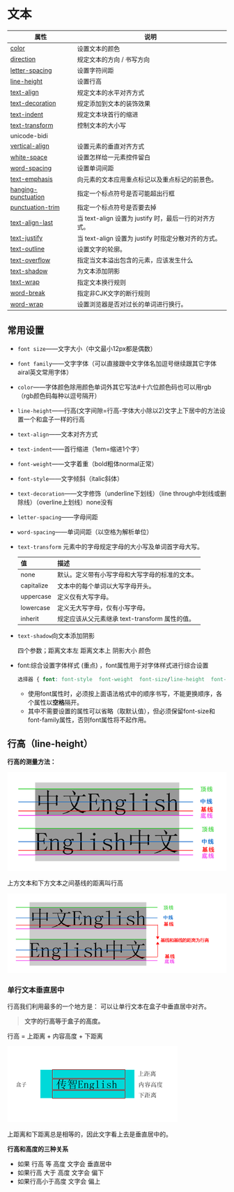 # 文本

| 属性                                                         | 说明                                                  |
| ------------------------------------------------------------ | ----------------------------------------------------- |
| [color](https://www.runoob.com/cssref/pr-text-color.html)    | 设置文本的颜色                                        |
| [direction](https://www.runoob.com/cssref/pr-text-direction.html) | 规定文本的方向 / 书写方向                             |
| [letter-spacing](https://www.runoob.com/cssref/pr-text-letter-spacing.html) | 设置字符间距                                          |
| [line-height](https://www.runoob.com/cssref/pr-dim-line-height.html) | 设置行高                                              |
| [text-align](https://www.runoob.com/cssref/pr-text-text-align.html) | 规定文本的水平对齐方式                                |
| [text-decoration](https://www.runoob.com/cssref/pr-text-text-decoration.html) | 规定添加到文本的装饰效果                              |
| [text-indent](https://www.runoob.com/cssref/pr-text-text-indent.html) | 规定文本块首行的缩进                                  |
| [text-transform](https://www.runoob.com/cssref/pr-text-text-transform.html) | 控制文本的大小写                                      |
| unicode-bidi                                                 |                                                       |
| [vertical-align](https://www.runoob.com/cssref/pr-pos-vertical-align.html) | 设置元素的垂直对齐方式                                |
| [white-space](https://www.runoob.com/cssref/pr-text-white-space.html) | 设置怎样给一元素控件留白                              |
| [word-spacing](https://www.runoob.com/cssref/pr-text-word-spacing.html) | 设置单词间距                                          |
| [text-emphasis](https://www.runoob.com/cssref/css3-pr-text-emphasis.html) | 向元素的文本应用重点标记以及重点标记的前景色。        |
| [hanging-punctuation](https://www.runoob.com/cssref/css3-pr-hanging-punctuation.html) | 指定一个标点符号是否可能超出行框                      |
| [punctuation-trim](https://www.runoob.com/cssref/css3-pr-punctuation-trim.html) | 指定一个标点符号是否要去掉                            |
| [text-align-last](https://www.runoob.com/cssref/css3-pr-text-align-last.html) | 当 text-align 设置为 justify 时，最后一行的对齐方式。 |
| [text-justify](https://www.runoob.com/cssref/css3-pr-text-justify.html) | 当 text-align 设置为 justify 时指定分散对齐的方式。   |
| [text-outline](https://www.runoob.com/cssref/css3-pr-text-outline.html) | 设置文字的轮廓。                                      |
| [text-overflow](https://www.runoob.com/cssref/css3-pr-text-overflow.html) | 指定当文本溢出包含的元素，应该发生什么                |
| [text-shadow](https://www.runoob.com/cssref/css3-pr-text-shadow.html) | 为文本添加阴影                                        |
| [text-wrap](https://www.runoob.com/cssref/css3-pr-text-wrap.html) | 指定文本换行规则                                      |
| [word-break](https://www.runoob.com/cssref/css3-pr-word-break.html) | 指定非CJK文字的断行规则                               |
| [word-wrap](https://www.runoob.com/cssref/css3-pr-word-wrap.html) | 设置浏览器是否对过长的单词进行换行。                  |

## 常用设置

- `font size`——文字大小（中文最小12px都是偶数）

- `font family`——文字字体（可以直接跟中文字体名加逗号继续跟其它字体airal英文常用字体）

- `color`——字体颜色除用颜色单词外其它写法#十六位颜色码也可以用rgb（rgb颜色码每种以逗号隔开）

- `line-height`——行高(文字间隙=行高-字体大小除以2)文字上下居中的方法设置一个和盒子一样的行高

- `text-align`——文本对齐方式

- `text-indent`——首行缩进（1em=缩进1个字）

- `font-weight`——文字着重（bold粗体normal正常）

- `font-style`——文字倾斜（italic斜体）

- `text-decoration`——文字修饰（underline下划线）（line through中划线或删除线）（overline上划线）none没有

- `letter-spacing`——字母间距

- `word-spacing`——单词间距（以空格为解析单位）

- `text-transform` 元素中的字母规定字母的大小写及单词首字母大写。

   | 值         | 描述                                           |
   | :--------- | :--------------------------------------------- |
   | none       | 默认。定义带有小写字母和大写字母的标准的文本。 |
   | capitalize | 文本中的每个单词以大写字母开头。               |
   | uppercase  | 定义仅有大写字母。                             |
   | lowercase  | 定义无大写字母，仅有小写字母。                 |
   | inherit    | 规定应该从父元素继承 text-transform 属性的值。 |

- `text-shadow`向文本添加阴影

   四个参数；距离文本左 距离文本上 阴影大小 颜色
   
- font:综合设置字体样式 (重点) ，font属性用于对字体样式进行综合设置

   ```css
   选择器 { font: font-style  font-weight  font-size/line-height  font-family;}
   ```

   - 使用font属性时，必须按上面语法格式中的顺序书写，不能更换顺序，各个属性以**空格**隔开。
   - 其中不需要设置的属性可以省略（取默认值），但必须保留font-size和font-family属性，否则font属性将不起作用。

## 行高（line-height）

**行高的测量方法：**

![img](text-images/line1.png)

上方文本和下方文本之间基线的距离叫行高

![img](text-images/line2.png)

### 单行文本垂直居中

行高我们利用最多的一个地方是： 可以让单行文本在盒子中垂直居中对齐。

> **文字的行高等于盒子的高度。**

行高 = 上距离 + 内容高度 + 下距离

![img](text-images/1.png)

上距离和下距离总是相等的，因此文字看上去是垂直居中的。

**行高和高度的三种关系**

- 如果 行高 等 高度 文字会 垂直居中
- 如果行高 大于 高度 文字会 偏下
- 如果行高小于高度 文字会 偏上

